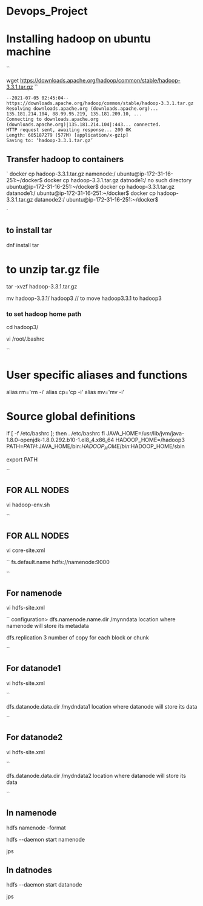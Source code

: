# Devops_Project

# Installing hadoop on ubuntu machine
``

wget https://downloads.apache.org/hadoop/common/stable/hadoop-3.3.1.tar.gz
``
```wget https://downloads.apache.org/hadoop/common/stable/hadoop-3.3.1.tar.gz
--2021-07-05 02:45:04--  https://downloads.apache.org/hadoop/common/stable/hadoop-3.3.1.tar.gz
Resolving downloads.apache.org (downloads.apache.org)... 135.181.214.104, 88.99.95.219, 135.181.209.10, ...
Connecting to downloads.apache.org (downloads.apache.org)|135.181.214.104|:443... connected.
HTTP request sent, awaiting response... 200 OK
Length: 605187279 (577M) [application/x-gzip]
Saving to: ‘hadoop-3.3.1.tar.gz’
```

## Transfer hadoop to containers

`
docker cp hadoop-3.3.1.tar.gz namenode:/
ubuntu@ip-172-31-16-251:~/docker$ docker cp hadoop-3.3.1.tar.gz datnode1:/
no such directory
ubuntu@ip-172-31-16-251:~/docker$ docker cp hadoop-3.3.1.tar.gz datanode1:/
ubuntu@ip-172-31-16-251:~/docker$ docker cp hadoop-3.3.1.tar.gz datanode2:/
ubuntu@ip-172-31-16-251:~/docker$ 

`
## to install tar

dnf install tar

# to unzip tar.gz file

tar -xvzf hadoop-3.3.1.tar.gz

mv hadoop-3.3.1/ hadoop3  // to move hadoop3.3.1 to hadoop3


### to set hadoop home path

cd hadoop3/

vi /root/.bashrc

``
# User specific aliases and functions

alias rm='rm -i'
alias cp='cp -i'
alias mv='mv -i'

# Source global definitions
if [ -f /etc/bashrc ]; then
        . /etc/bashrc
fi
JAVA_HOME=/usr/lib/jvm/java-1.8.0-openjdk-1.8.0.292.b10-1.el8_4.x86_64
HADOOP_HOME=/hadoop3
PATH=$PATH:$JAVA_HOME/bin:$HADOOP_HOME/bin:$HADOOP_HOME/sbin

export PATH

``
## FOR ALL NODES

vi hadoop-env.sh

``


## FOR ALL NODES

vi core-site.xml

``
<configuration>
<property>
	<name>fs.default.name</name>
	<value>hdfs://namenode:9000</value>
</property>

</configuration>

``
## For namenode 

vi hdfs-site.xml

``
configuration>
<property>
	<name>dfs.namenode.name.dir</name>
	<value>/mynndata</value>
	<description>location where namenode will store its metadata </description>
</property>

<property>
	<name>dfs.replication</name>
	<value>3</value>
	<description> number of copy for each block or chunk </description>
</property>
</configuration>

``

## For datanode1

vi hdfs-site.xml

``
<configuration>

<property>
	<name>dfs.datanode.data.dir</name>
	<value>/mydndata1</value>
        <description>location where datanode will store its data</description>
</property>
</configuration>

``
## For datanode2

vi hdfs-site.xml

``
<configuration>

<property>
	<name>dfs.datanode.data.dir</name>
	<value>/mydndata2</value>
        <description>location where datanode will store its data</description>
</property>
</configuration>

``
## In namenode 

hdfs  namenode  -format

hdfs  --daemon  start namenode 

jps

## In datnodes

hdfs  --daemon  start datanode 

jps








